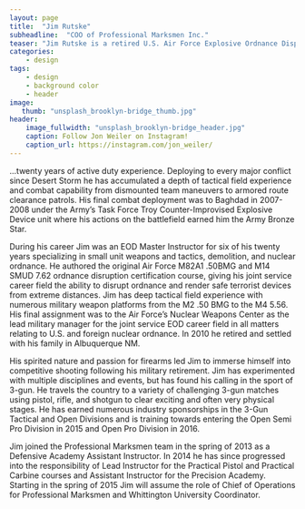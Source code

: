 ```yaml
---
layout: page
title:  "Jim Rutske"
subheadline:  "COO of Professional Marksmen Inc."
teaser: "Jim Rutske is a retired U.S. Air Force Explosive Ordnance Disposal EOD (Bomb Squad) Technician with..."
categories:
    - design
tags:
    - design
    - background color
    - header
image:
   thumb: "unsplash_brooklyn-bridge_thumb.jpg"
header:
    image_fullwidth: "unsplash_brooklyn-bridge_header.jpg"
    caption: Follow Jon Weiler on Instagram!
    caption_url: https://instagram.com/jon_weiler/
---
```


...twenty years of active duty experience. Deploying to every major conflict since Desert Storm he has accumulated a depth of tactical field experience and combat capability from dismounted team maneuvers to armored route clearance patrols. His final combat deployment was to Baghdad in 2007-2008 under the Army’s Task Force Troy Counter-Improvised Explosive Device unit where his actions on the battlefield earned him the Army Bronze Star. 

During his career Jim was an EOD Master Instructor for six of his twenty years specializing in small unit weapons and tactics, demolition, and nuclear ordnance. He authored the original Air Force M82A1 .50BMG and M14 SMUD 7.62 ordnance disruption certification course, giving his joint service career field the ability to disrupt ordnance and render safe terrorist devices from extreme distances. Jim has deep tactical field experience with numerous military weapon platforms from the M2 .50 BMG to the M4 5.56. His final assignment was to the Air Force’s Nuclear Weapons Center as the lead military manager for the joint service EOD career field in all matters relating to U.S. and foreign nuclear ordnance. In 2010 he retired and settled with his family in Albuquerque NM.

His spirited nature and passion for firearms led Jim to immerse himself into competitive shooting following his military retirement. Jim has experimented with multiple disciplines and events, but has found his calling in the sport of 3-gun. He travels the country to a variety of challenging 3-gun matches using pistol, rifle, and shotgun to clear exciting and often very physical stages. He has earned numerous industry sponsorships in the 3-Gun Tactical and Open Divisions and is training towards entering the Open Semi Pro Division in 2015 and Open Pro Division in 2016.

Jim joined the Professional Marksmen team in the spring of 2013 as a Defensive Academy Assistant Instructor. In 2014 he has since progressed into the responsibility of Lead Instructor for the Practical Pistol and Practical Carbine courses and Assistant Instructor for the Precision Academy. Starting in the spring of 2015 Jim will assume the role of Chief of Operations for Professional Marksmen and Whittington University Coordinator. 



